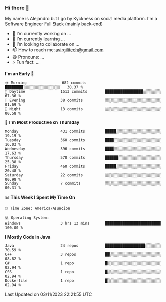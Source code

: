 ### Hi there 👋

My name is Alejandro but I go by Kyckness on social media platform. I'm a Software Engineer Full Stack (mainly back-end)


- 🔭 I’m currently working on ...
- 🌱 I’m currently learning ...
- 👯 I’m looking to collaborate on ...
- 📫 How to reach me: avirgilitech@gmail.com
- 😄 Pronouns: ...
- ⚡ Fun fact: ...
  
<!--START_SECTION:waka-->
**I'm an Early 🐤** 

```text
🌞 Morning                682 commits         ████████░░░░░░░░░░░░░░░░░   30.37 % 
🌆 Daytime                1513 commits        █████████████████░░░░░░░░   67.36 % 
🌃 Evening                38 commits          ░░░░░░░░░░░░░░░░░░░░░░░░░   01.69 % 
🌙 Night                  13 commits          ░░░░░░░░░░░░░░░░░░░░░░░░░   00.58 % 
```
📅 **I'm Most Productive on Thursday** 

```text
Monday                   431 commits         █████░░░░░░░░░░░░░░░░░░░░   19.19 % 
Tuesday                  360 commits         ████░░░░░░░░░░░░░░░░░░░░░   16.03 % 
Wednesday                396 commits         ████░░░░░░░░░░░░░░░░░░░░░   17.63 % 
Thursday                 570 commits         ██████░░░░░░░░░░░░░░░░░░░   25.38 % 
Friday                   460 commits         █████░░░░░░░░░░░░░░░░░░░░   20.48 % 
Saturday                 22 commits          ░░░░░░░░░░░░░░░░░░░░░░░░░   00.98 % 
Sunday                   7 commits           ░░░░░░░░░░░░░░░░░░░░░░░░░   00.31 % 
```


📊 **This Week I Spent My Time On** 

```text
🕑︎ Time Zone: America/Asuncion

💻 Operating System: 
Windows                  3 hrs 13 mins       █████████████████████████   100.00 % 
```

**I Mostly Code in Java** 

```text
Java                     24 repos            ██████████████████░░░░░░░   70.59 % 
C++                      3 repos             ██░░░░░░░░░░░░░░░░░░░░░░░   08.82 % 
C#                       1 repo              █░░░░░░░░░░░░░░░░░░░░░░░░   02.94 % 
CSS                      1 repo              █░░░░░░░░░░░░░░░░░░░░░░░░   02.94 % 
Dockerfile               1 repo              █░░░░░░░░░░░░░░░░░░░░░░░░   02.94 % 
```




 Last Updated on 03/11/2023 22:21:55 UTC
<!--END_SECTION:waka-->
